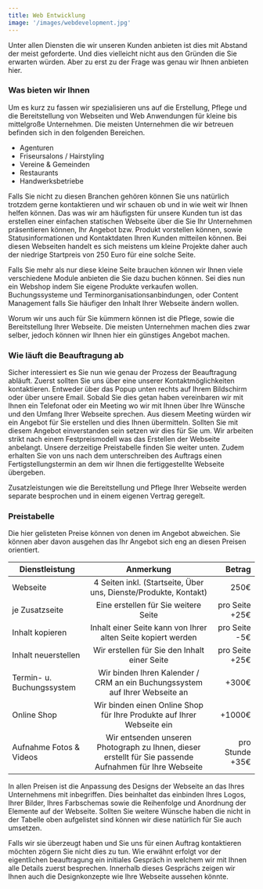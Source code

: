 ```yaml
---
title: Web Entwicklung
image: '/images/webdevelopment.jpg'
---
```


Unter allen Diensten die wir unseren Kunden anbieten ist dies mit Abstand der meist geforderte. Und dies vielleicht nicht
aus den Gründen die Sie erwarten würden. Aber zu erst zu der Frage was genau wir Ihnen anbieten hier. 

### Was bieten wir Ihnen
Um es kurz zu fassen wir spezialisieren uns auf die Erstellung, Pflege und die Bereitstellung von Webseiten und Web 
Anwendungen für kleine bis mittelgroße Unternehmen. Die meisten Unternehmen die wir betreuen befinden sich in den folgenden 
Bereichen.

- Agenturen
- Friseursalons / Hairstyling
- Vereine & Gemeinden
- Restaurants
- Handwerksbetriebe

Falls Sie nicht zu diesen Branchen gehören können Sie uns natürlich trotzdem gerne kontaktieren und wir schauen ob und 
in wie weit wir Ihnen helfen können. Das was wir am häufigsten für unsere Kunden tun ist das erstellen einer einfachen
statischen Webseite über die Sie Ihr Unternehmen präsentieren können, Ihr Angebot bzw. Produkt vorstellen können, sowie
Statusinformationen und Kontaktdaten Ihren Kunden mitteilen können. Bei diesen Webseiten handelt es sich meistens um 
kleine Projekte daher auch der niedrige Startpreis von 250 Euro für eine solche Seite.

Falls Sie mehr als nur diese kleine Seite brauchen können wir Ihnen viele verschiedene Module anbieten die Sie dazu buchen können.
Sei dies nun ein Webshop indem Sie eigene Produkte verkaufen wollen. Buchungssysteme und Terminorganisationsanbindungen,
oder Content Management falls Sie häufiger den Inhalt Ihrer Webseite ändern wollen. 

Worum wir uns auch für Sie kümmern können ist die Pflege, sowie die Bereitstellung Ihrer Webseite. Die meisten Unternehmen
machen dies zwar selber, jedoch können wir Ihnen hier ein günstiges Angebot machen. 

### Wie läuft die Beauftragung ab
Sicher interessiert es Sie nun wie genau der Prozess der Beauftragung abläuft. Zuerst sollten Sie uns über eine unserer
Kontaktmöglichkeiten kontaktieren. Entweder über das Popup unten rechts auf Ihrem Bildschirm oder über unsere Email.
Sobald Sie dies getan haben vereinbaren wir mit Ihnen ein Telefonat oder ein Meeting wo wir mit Ihnen über Ihre Wünsche
und den Umfang Ihrer Webseite sprechen. Aus diesem Meeting würden wir ein Angebot für Sie erstellen und dies Ihnen 
übermitteln. Sollten Sie mit diesem Angebot einverstanden sein setzen wir dies für Sie um. Wir arbeiten strikt nach einem 
Festpreismodell was das Erstellen der Webseite anbelangt. Unsere derzeitige Preistabelle finden Sie weiter unten. Zudem
erhalten Sie von uns nach dem unterschreiben des Auftrags einen Fertigstellungstermin an dem wir Ihnen die fertiggestellte
Webseite übergeben.

Zusatzleistungen wie die Bereitstellung und Pflege Ihrer Webseite werden separate besprochen und in einem eigenen Vertrag
geregelt. 

### Preistabelle
Die hier gelisteten Preise können von denen im Angebot abweichen. Sie können aber davon ausgehen das Ihr Angebot sich eng
an diesen Preisen orientiert.

| Dienstleistung            |                                                Anmerkung                                                |                                    Betrag |
|---------------------------|:-------------------------------------------------------------------------------------------------------:|------------------------------------------:|
| Webseite                  |                    4 Seiten inkl. (Startseite, Über uns, Dienste/Produkte, Kontakt)                     |                                      250€ |
| je Zusatzseite            |                                  Eine erstellen für Sie weitere Seite                                   |                            pro Seite +25€ |
| Inhalt kopieren           |                      Inhalt einer Seite kann von Ihrer alten Seite kopiert werden                       |                             pro Seite -5€ |
| Inhalt neuerstellen       |                              Wir erstellen für Sie den Inhalt einer Seite                               |                            pro Seite +25€ |
| Termin- u. Buchungssystem |               Wir binden Ihren Kalender / CRM an ein Buchungssystem auf Ihrer Webseite an               |                                     +300€ |
| Online Shop               |                  Wir binden einen Online Shop für Ihre Produkte auf Ihrer Webseite ein                  |                                    +1000€ |
| Aufnahme Fotos & Videos   | Wir entsenden unseren Photograph zu Ihnen, dieser erstellt für Sie passende Aufnahmen für Ihre Webseite |                           pro Stunde +35€ |

In allen Preisen ist die Anpassung des Designs der Webseite an das Ihres Unternehmens mit inbegriffen. Dies beinhaltet
das einbinden Ihres Logos, Ihrer Bilder, Ihres Farbschemas sowie die Reihenfolge und Anordnung der Elemente auf der Webseite.
Sollten Sie weitere Wünsche haben die nicht in der Tabelle oben aufgelistet sind können wir diese natürlich für Sie auch 
umsetzen. 

Falls wir sie überzeugt haben und Sie uns für einen Auftrag kontaktieren möchten zögern Sie nicht dies zu tun. Wie erwähnt
erfolgt vor der eigentlichen beauftragung ein initiales Gespräch in welchem wir mit Ihnen alle Details zuerst besprechen.
Innerhalb dieses Gesprächs zeigen wir Ihnen auch die Designkonzepte wie Ihre Webseite aussehen könnte.